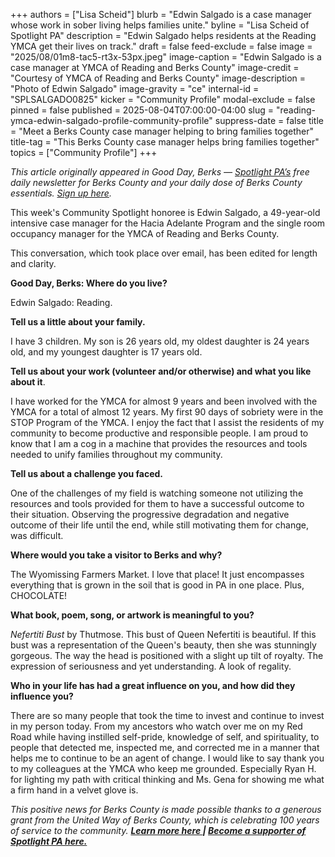 +++
authors = ["Lisa Scheid"]
blurb = "Edwin Salgado is a case manager whose work in sober living helps families unite."
byline = "Lisa Scheid of Spotlight PA"
description = "Edwin Salgado helps residents at the Reading YMCA get their lives on track."
draft = false
feed-exclude = false
image = "2025/08/01m8-tac5-rt3x-53px.jpeg"
image-caption = "Edwin Salgado is a case manager at YMCA of Reading and Berks County"
image-credit = "Courtesy of YMCA of Reading and Berks County"
image-description = "Photo of Edwin Salgado"
image-gravity = "ce"
internal-id = "SPLSALGADO0825"
kicker = "Community Profile"
modal-exclude = false
pinned = false
published = 2025-08-04T07:00:00-04:00
slug = "reading-ymca-edwin-salgado-profile-community-profile"
suppress-date = false
title = "Meet a Berks County case manager helping to bring families together"
title-tag = "This Berks County case manager helps bring families together"
topics = ["Community Profile"]
+++

<em>This article originally appeared in Good Day, Berks — </em><a href="https://www.spotlightpa.org/"><em>Spotlight PA’s</em></a><em> free daily newsletter for Berks County and your daily dose of Berks County essentials. </em><a href="https://www.spotlightpa.org/newsletters/gooddayberks/"><em>Sign up here</em></a><em>.</em>

This week&#39;s Community Spotlight honoree is Edwin Salgado, a 49-year-old intensive case manager for the Hacia Adelante Program and the single room occupancy manager for the YMCA of Reading and Berks County.

This conversation, which took place over email, has been edited for length and clarity.

<strong>Good Day, Berks: Where do you live?</strong>

Edwin Salgado: Reading.

<strong>Tell us a little about your family.</strong>

I have 3 children. My son is 26 years old, my oldest daughter is 24 years old, and my youngest daughter is 17 years old.

<strong>Tell us about your work (volunteer and/or otherwise) and what you like about it</strong>.

I have worked for the YMCA for almost 9 years and been involved with the YMCA for a total of almost 12 years. My first 90 days of sobriety were in the STOP Program of the YMCA. I enjoy the fact that I assist the residents of my community to become productive and responsible people. I am proud to know that I am a cog in a machine that provides the resources and tools needed to unify families throughout my community.

<strong>Tell us about a challenge you faced.</strong>

One of the challenges of my field is watching someone not utilizing the resources and tools provided for them to have a successful outcome to their situation. Observing the progressive degradation and negative outcome of their life until the end, while still motivating them for change, was difficult.

<strong>Where would you take a visitor to Berks and why?</strong>

The Wyomissing Farmers Market. I love that place! It just encompasses everything that is grown in the soil that is good in PA in one place. Plus, CHOCOLATE!

<strong>What book, poem, song, or artwork is meaningful to you?</strong>

<em>Nefertiti Bust </em>by Thutmose. This bust of Queen Nefertiti is beautiful. If this bust was a representation of the Queen&#39;s beauty, then she was stunningly gorgeous. The way the head is positioned with a slight up tilt of royalty. The expression of seriousness and yet understanding. A look of regality.

<strong>Who in your life has had a great influence on you, and how did they influence you?</strong>

There are so many people that took the time to invest and continue to invest in my person today. From my ancestors who watch over me on my Red Road while having instilled self-pride, knowledge of self, and spirituality, to people that detected me, inspected me, and corrected me in a manner that helps me to continue to be an agent of change. I would like to say thank you to my colleagues at the YMCA who keep me grounded. Especially Ryan H. for lighting my path with critical thinking and Ms. Gena for showing me what a firm hand in a velvet glove is.

<em>This positive news for Berks County is made possible thanks to a generous grant from the United Way of Berks County, which is celebrating 100 years of service to the community. </em><a href="https://spotlightpa.bluelena.io/lt.php?x=3DZy~GDMVaSa5H350_tFguBv1HIivQAiku0zkHo6InOfEpJ5yky.0OFr1X_ziN9vkfY4bHPJInKg"><strong><em>Learn more here </em></strong></a><strong><em>| </em></strong><a href="https://www.spotlightpa.org/support/"><strong><em>Become a supporter of Spotlight PA here. </em></strong></a><em></em>

